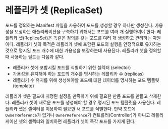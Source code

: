 # 레플리카 셋 (ReplicaSet)

포드를 정의하는 Manifest 파일을 사용하여 포드를 생성할 경우 하나만 생성한다. 가용성을 보장하는 애플리케이션을 구축하기 위해서는 
포드를 여러 개 실행하여야 한다. 레플리카 셋(ReplicaSet)은 똑같은 정의를 갖는 포드를 여러 개 생성하고 관리하는 자원이다. 
레플리카 셋의 목적은 레플리카 셋에 포함된 포드의 실행을 안정적으로 유지하는 것으로 명시된 포드 개수에 대한 가용성을 보장하는데 사용된다.
레플리카 셋을 정의할 때 사용하는 필드는 다음과 같다.

* 레플리카 셋에 포함시킬 포드를 식별하기 위한 셀렉터 (selector)
* 가용성을 유지해야 하는 포드의 개수를 명시하는 레플리카 수 (replicas)
* 레플리키 수 유지를 위해 생성해야할 포드에 대한 데이터를 명시하는 포드 템플릿 (template)

레플리카 셋은 필드에 지정된 설정을 만족하기 위해 필요한 만큼 포드를 만들고 삭제한다. 레플리카 셋이 새로운 포드를 생성해야 할 경우 
명시된 포드 템플릿을 사용한다. 
레플리카 셋은 셀렉터를 이용하여 필요한 새 포드를 식별한다. 만약 포드에 ```OwnerReference```가 없거나 ```OwnerReference```가 
컨트롤러(Controller)가 아니고 레플리케이션 셋의 셀렉터와 일치하면 레플리카 셋이 즉각 포드를 가지게 된다. 

